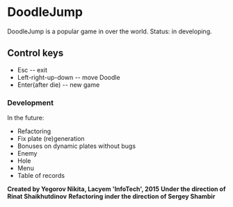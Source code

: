 # DoodleJump

DoodleJump is a popular game in over the world. Status: in developing.

## Control keys
* Esc -- exit
* Left-right-up-down -- move Doodle
* Enter(after die) -- new game

### Development
In the future: 
- Refactoring
- Fix plate (re)generation
- Bonuses on dynamic plates without bugs
- Enemy
- Hole
- Menu
- Table of records

**Created by Yegorov Nikita, Lacyem 'InfoTech', 2015**
**Under the direction of Rinat Shaikhutdinov**
**Refactoring inder the direction of Sergey Shambir**
